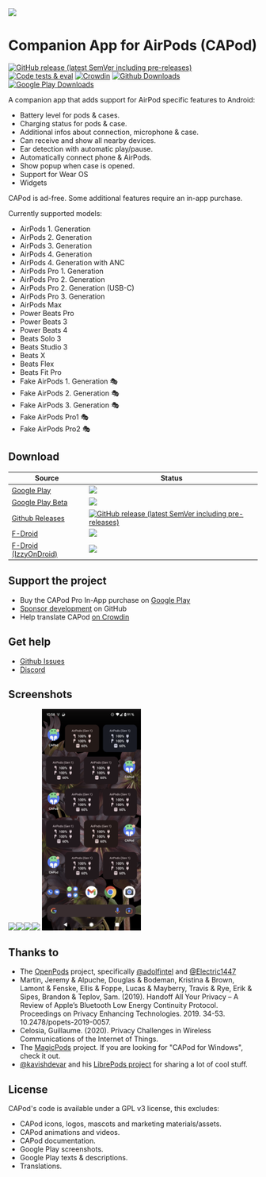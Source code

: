 <img src="https://github.com/d4rken-org/capod/raw/main/.assets/banner.png" width="400">

# Companion App for AirPods (CAPod)

[![GitHub release (latest SemVer including pre-releases)](https://img.shields.io/github/v/release/d4rken-org/capod?include_prereleases)](https://github.com/d4rken-org/capod/releases/latest)
[![Code tests & eval](https://github.com/d4rken-org/capod/actions/workflows/code-checks.yml/badge.svg)](https://github.com/d4rken/capod/actions/workflows/code-checks.yml)
[![Crowdin](https://badges.crowdin.net/capod/localized.svg)](https://crowdin.com/project/capod)
[![Github Downloads](https://img.shields.io/github/downloads/d4rken-org/capod/total.svg?label=GitHub%20Downloads&logo=github)](https://github.com/d4rken-org/capod/edit/main/README.md#download)
[![Google Play Downloads](https://img.shields.io/endpoint?color=green&logo=google-play&logoColor=green&url=https%3A%2F%2Fplay.cuzi.workers.dev%2Fplay%3Fi%3Deu.darken.capod%26l%3DGoogle%2520Play%26m%3D%24totalinstalls)](https://github.com/d4rken-org/capod/edit/main/README.md#download)

A companion app that adds support for AirPod specific features to Android:

* Battery level for pods & cases.
* Charging status for pods & case.
* Additional infos about connection, microphone & case.
* Can receive and show all nearby devices.
* Ear detection with automatic play/pause.
* Automatically connect phone & AirPods.
* Show popup when case is opened.
* Support for Wear OS
* Widgets

CAPod is ad-free. Some additional features require an in-app purchase.

Currently supported models:

* AirPods 1. Generation
* AirPods 2. Generation
* AirPods 3. Generation
* AirPods 4. Generation
* AirPods 4. Generation with ANC
* AirPods Pro 1. Generation
* AirPods Pro 2. Generation
* AirPods Pro 2. Generation (USB-C)
* AirPods Pro 3. Generation
* AirPods Max
* Power Beats Pro
* Power Beats 3
* Power Beats 4
* Beats Solo 3
* Beats Studio 3
* Beats X
* Beats Flex
* Beats Fit Pro
* Fake AirPods 1. Generation 🎭
* Fake AirPods 2. Generation 🎭
* Fake AirPods 3. Generation 🎭
* Fake AirPods Pro1 🎭
* Fake AirPods Pro2 🎭

## Download

| Source                                                                       | Status                                                                                                                                                                                                                                                         |
|------------------------------------------------------------------------------|----------------------------------------------------------------------------------------------------------------------------------------------------------------------------------------------------------------------------------------------------------------|
| [Google Play](https://play.google.com/store/apps/details?id=eu.darken.capod) | [![](https://img.shields.io/endpoint?color=green&logo=google-play&logoColor=green&url=https%3A%2F%2Fplay.cuzi.workers.dev%2Fplay%3Fi%3Deu.darken.capod%26l%3DGoogle%2520Play%26m%3D%24version)](https://play.google.com/store/apps/details?id=eu.darken.capod) |
| [Google Play Beta](https://play.google.com/apps/testing/eu.darken.capod)     | [![](https://img.shields.io/badge/Google%20Play-Beta-yellowgreen?style=flat&logo=google-play)](https://play.google.com/apps/testing/eu.darken.capod)                                                                                                           |                                                                                                                  |
| [Github Releases](https://github.com/d4rken-org/capod/releases)              | [![GitHub release (latest SemVer including pre-releases)](https://img.shields.io/github/v/release/d4rken-org/capod?include_prereleases&label=GitHub)](https://github.com/d4rken-org/capod/releases/latest)                                                     |
| [F-Droid](https://f-droid.org/en/packages/eu.darken.capod/)                  | [![](https://img.shields.io/f-droid/v/eu.darken.capod)](https://f-droid.org/en/packages/eu.darken.capod/)                                                                                                                                                      |
| [F-Droid (IzzyOnDroid)](https://apt.izzysoft.de/packages/eu.darken.capod/)   | [![](https://img.shields.io/endpoint?url=https://apt.izzysoft.de/fdroid/api/v1/shield/eu.darken.capod)](https://apt.izzysoft.de/packages/eu.darken.capod/)                                                                                                     |

## Support the project

* Buy the CAPod Pro In-App purchase on [Google Play](https://play.google.com/store/apps/details?id=eu.darken.capod)
* [Sponsor development](https://github.com/sponsors/d4rken) on GitHub
* Help translate CAPod [on Crowdin](https://crowdin.com/project/capod)

## Get help

* [Github Issues](https://github.com/d4rken-org/capod/issues)
* [Discord](https://discord.gg/vHubYPp)

## Screenshots

<img src="https://github.com/d4rken-org/capod/raw/main/.assets/screenshots/1.png" width="200"><img src="https://github.com/d4rken-org/capod/raw/main/.assets/screenshots/2.png" width="200"><img src="https://github.com/d4rken-org/capod/raw/main/.assets/screenshots/3.png" width="200"><img src="https://github.com/d4rken-org/capod/raw/main/.assets/screenshots/4.png" width="200">
<img src="https://raw.githubusercontent.com/d4rken-org/capod/main/fastlane/metadata/android/en-US/images/phoneScreenshots/5.png" width="200">

## Thanks to

* The [OpenPods](https://github.com/adolfintel/OpenPods) project,
  specifically [@adolfintel](https://github.com/adolfintel) and [@Electric1447](https://github.com/Electric1447)
* Martin, Jeremy & Alpuche, Douglas & Bodeman, Kristina & Brown, Lamont & Fenske, Ellis & Foppe, Lucas & Mayberry,
  Travis & Rye, Erik & Sipes, Brandon & Teplov, Sam. (2019). Handoff All Your Privacy – A Review of Apple’s Bluetooth
  Low Energy Continuity Protocol. Proceedings on Privacy Enhancing Technologies. 2019. 34-53. 10.2478/popets-2019-0057.
* Celosia, Guillaume. (2020). Privacy Challenges in Wireless Communications of the Internet of Things.
* The [MagicPods](https://github.com/steam3d/MagicPods-Windows) project. If you are looking for "CAPod for Windows",
  check it out.
* [@kavishdevar](https://github.com/kavishdevar/librepods) and
  his [LibrePods project](https://github.com/kavishdevar/librepods) for sharing a lot of cool stuff.

## License

CAPod's code is available under a GPL v3 license, this excludes:

* CAPod icons, logos, mascots and marketing materials/assets.
* CAPod animations and videos.
* CAPod documentation.
* Google Play screenshots.
* Google Play texts & descriptions.
* Translations.
